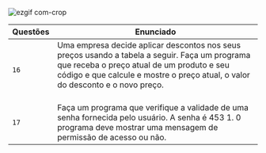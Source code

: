 ![ezgif com-crop](https://user-images.githubusercontent.com/125037138/224165063-0c500cd0-c902-426c-987e-c99c45b1a779.jpg)

| Questões | Enunciado |
| ------------- | ------------- |
| `16`  | Uma empresa decide aplicar descontos nos seus preços usando a tabela a seguir. Faça um programa que receba o preço atual de um produto e seu código e que calcule e mostre o preço atual, o valor do desconto e o novo preço. <br> <br>  |
| `17`  | Faça um programa que verifique a validade de uma senha fornecida pelo usuário. A senha é 453 1. 0 programa deve mostrar uma mensagem de permissão de acesso ou não.  |
